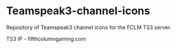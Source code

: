 Teamspeak3-channel-icons
========================

Repository of Teamspeak3 channel icons for the FCLM TS3 server.

TS3 IP - fifthcolumngaming.com
